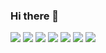 ### Hi there 👋




<img src="https://img.shields.io/badge/python-1f7fff?style=flat-square&logo=python&logoColor=white"/>
<img src="https://img.shields.io/badge/django-092E20?style=flat-square&logo=django&logoColor=white"/>
<img src="https://img.shields.io/badge/vanillaJS-F7DF1E?style=flat-square&logo=javascript&logoColor=white"/> 
<img src="https://img.shields.io/badge/typescript-3178C6?style=flat-square&logo=typescript&logoColor=white"/>
<img src="https://img.shields.io/badge/postgreSQL-4169E1?style=flat-square&logo=postgreSQL&logoColor=white"/> 
<img src="https://img.shields.io/badge/flutter-02569B?style=flat-square&logo=postgreSQL&logoColor=white"/> 
<img src="https://img.shields.io/badge/solidity-000000?style=flat-square&logo=solidity&logoColor=white"/> 
